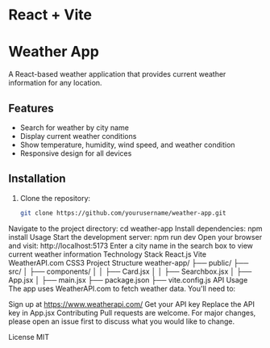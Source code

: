 # React + Vite
# Weather App

A React-based weather application that provides current weather information for any location.

## Features
- Search for weather by city name
- Display current weather conditions
- Show temperature, humidity, wind speed, and weather condition
- Responsive design for all devices

## Installation
1. Clone the repository:
   ```bash
   git clone https://github.com/yourusername/weather-app.git
Navigate to the project directory:
cd weather-app
Install dependencies:
npm install
Usage
Start the development server:
npm run dev
Open your browser and visit:
http://localhost:5173
Enter a city name in the search box to view current weather information
Technology Stack
React.js
Vite
WeatherAPI.com
CSS3
Project Structure
weather-app/
├── public/
├── src/
│   ├── components/
│   │   ├── Card.jsx
│   │   ├── Searchbox.jsx
│   ├── App.jsx
│   ├── main.jsx
├── package.json
├── vite.config.js
API Usage
The app uses WeatherAPI.com to fetch weather data. You'll need to:

Sign up at https://www.weatherapi.com/
Get your API key
Replace the API key in App.jsx
Contributing
Pull requests are welcome. For major changes, please open an issue first to discuss what you would like to change.

License
MIT